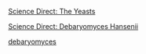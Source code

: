 
[Science Direct: The Yeasts](https://www.sciencedirect.com/book/9780444521491/the-yeasts)

[Science Direct: Debaryomyces Hansenii](https://www.sciencedirect.com/topics/immunology-and-microbiology/debaryomyces-hansenii)

[debaryomyces](https://en.wikipedia.org/wiki/Debaryomyces)
